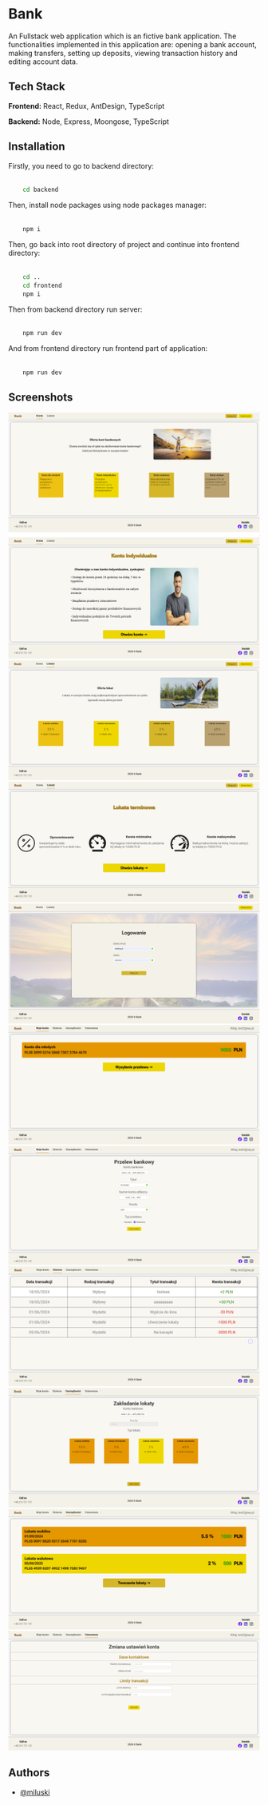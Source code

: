
# Bank

An Fullstack web application which is an fictive bank application. The functionalities implemented in this application are: opening a bank account, making transfers, setting up deposits, viewing transaction history and editing account data.

## Tech Stack

**Frontend:** React, Redux, AntDesign, TypeScript

**Backend:** Node, Express, Moongose, TypeScript


## Installation

Firstly, you need to go to backend directory:

```bash

    cd backend

```

Then, install node packages using node packages manager:

```bash

    npm i

```

Then, go back into root directory of project and continue into frontend directory:

```bash

    cd ..
    cd frontend
    npm i

```

Then from backend directory run server:

```bash

    npm run dev

```

And from frontend directory run frontend part of application:

```bash

    npm run dev

```

## Screenshots

![App Screenshot](https://github.com/miluski/Bank/blob/main/img/Zrzut%20ekranu%202024-06-05%20190420.png)
![App Screenshot](https://github.com/miluski/Bank/blob/main/img/Zrzut%20ekranu%202024-06-05%20190429.png)
![App Screenshot](https://github.com/miluski/Bank/blob/main/img/Zrzut%20ekranu%202024-06-05%20190434.png)
![App Screenshot](https://github.com/miluski/Bank/blob/main/img/Zrzut%20ekranu%202024-06-05%20190450.png)
![App Screenshot](https://github.com/miluski/Bank/blob/main/img/Zrzut%20ekranu%202024-06-05%20190456.png)
![App Screenshot](https://github.com/miluski/Bank/blob/main/img/Zrzut%20ekranu%202024-06-05%20190531.png)
![App Screenshot](https://github.com/miluski/Bank/blob/main/img/Zrzut%20ekranu%202024-06-05%20190543.png)
![App Screenshot](https://github.com/miluski/Bank/blob/main/img/Zrzut%20ekranu%202024-06-05%20190552.png)
![App Screenshot](https://github.com/miluski/Bank/blob/main/img/Zrzut%20ekranu%202024-06-05%20190604.png)
![App Screenshot](https://github.com/miluski/Bank/blob/main/img/Zrzut%20ekranu%202024-06-05%20190611.png)
![App Screenshot](https://github.com/miluski/Bank/blob/main/img/Zrzut%20ekranu%202024-06-05%20190616.png)


## Authors

- [@miluski](https://www.github.com/miluski)

